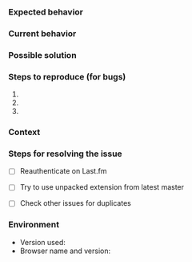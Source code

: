 <!--- Provide a general summary of the issue in the title above -->

### Expected behavior
<!--- If you're describing a bug, tell us what should happen -->
<!--- If you're suggesting a change/improvement, tell us how it should work -->

### Current behavior
<!--- If describing a bug, tell us what happens instead of the expected behavior -->
<!--- If suggesting a change/improvement, explain the difference from current behavior -->

### Possible solution
<!--- Not obligatory, but suggest a fix/reason for the bug, -->
<!--- or ideas how to implement the addition or change -->

### Steps to reproduce (for bugs)
<!--- Provide a link to a live example, or an unambiguous set of steps to -->
<!--- reproduce this bug. Include code to reproduce, if relevant -->

<!--- Include browser logs if necessary. If you don't know how to get -->
<!--- these logs, please read this page: https://github.com/web-scrobbler/web-scrobbler/wiki/Debug-the-extension -->
1.
2.
3.

### Context
<!--- How has this issue affected you? What are you trying to accomplish? -->
<!--- Providing context helps us come up with a solution that is most useful in the real world -->

### Steps for resolving the issue
<!--- Don't include this section if you suggest new feature or connector. -->

<!--- Reauthentication helps to resolve scrobbing issues sometimes, so we need to make sure -->
<!--- if you reauthenticated, and it didn't help. If the issue isn't related to reauthentication, -->
<!--- you can remove this step. -->
- [ ] Reauthenticate on Last.fm
<!--- The issue can be fixed but new version isn't released yet.
<!--- If you don't know how to install unpacked extensions, please read this howto: -->
<!--- https://github.com/web-scrobbler/web-scrobbler/wiki/Install-an-unpacked-extension -->
<!--- https://github.com/web-scrobbler/web-scrobbler/wiki/Install-a-temporary-add-on -->
- [ ] Try to use unpacked extension from latest master
<!--- The similar issue can be already created by someone else. Please check the issues page -->
<!--- for possible duplicates: https://github.com/web-scrobbler/web-scrobbler/issues -->
- [ ] Check other issues for duplicates

### Environment
<!--- Include as many relevant details about the environment you experienced the bug in -->
- Version used:
- Browser name and version:
